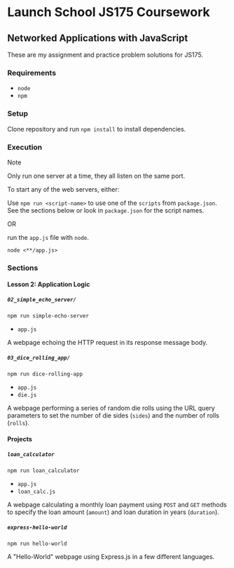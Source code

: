 # Launch School JS175 Coursework

## Networked Applications with JavaScript

These are my assignment and practice problem solutions for JS175.

### Requirements

- `node`
- `npm`

### Setup

Clone repository and run `npm install` to install dependencies.

### Execution

> [!NOTE]
> Only run one server at a time, they all listen on the same port.

To start any of the web servers, either:

Use `npm run <script-name>` to use one of the `scripts` from `package.json`. See
the sections below or look in `package.json` for the script names.

OR

run the `app.js` file with `node`.

```shell
node <**/app.js>
```

### Sections

#### Lesson 2: Application Logic

##### `02_simple_echo_server/`

`npm run simple-echo-server`

- `app.js`

A webpage echoing the HTTP request in its response message body.

##### `03_dice_rolling_app/`

`npm run dice-rolling-app`

- `app.js`
- `die.js`

A webpage performing a series of random die rolls using the URL query parameters
to set the number of die sides (`sides`) and the number of rolls (`rolls`).

#### Projects

##### `loan_calculator`

`npm run loan_calculator`

- `app.js`
- `loan_calc.js`

A webpage calculating a monthly loan payment using `POST` and `GET` methods to
specify the loan amount (`amount`) and loan duration in years (`duration`).

##### `express-hello-world`

`npm run hello-world`

A "Hello-World" webpage using Express.js in a few different languages.
